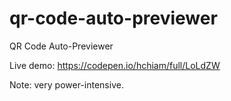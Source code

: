 # qr-code-auto-previewer
QR Code Auto-Previewer

Live demo: https://codepen.io/hchiam/full/LoLdZW

Note: very power-intensive.
